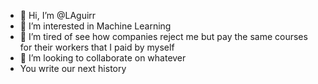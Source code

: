 - 👋 Hi, I’m @LAguirr
- 👀 I’m interested in Machine Learning 
- 🌱 I’m tired of see how companies reject me but pay the same courses for their workers that I paid by myself
- 💞️ I’m looking to collaborate on whatever
- You write our next history
<!---
LAguirr/LAguirr is a ✨ special ✨ repository because its `README.md` (this file) appears on your GitHub profile.
You can click the Preview link to take a look at your changes.
--->
